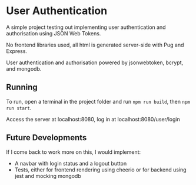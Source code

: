# User Authentication

A simple project testing out implementing user authentication and authorisation using JSON Web Tokens.

No frontend libraries used, all html is generated server-side with Pug and Express.

User authentication and authorisation powered by jsonwebtoken, bcrypt, and mongodb.

## Running

To run, open a terminal in the project folder and run `npm run build`, then `npm run start`.

Access the server at localhost:8080, log in at localhost:8080/user/login

## Future Developments

If I come back to work more on this, I would implement:

-   A navbar with login status and a logout button
-   Tests, either for frontend rendering using cheerio or for backend using jest and mocking mongodb
